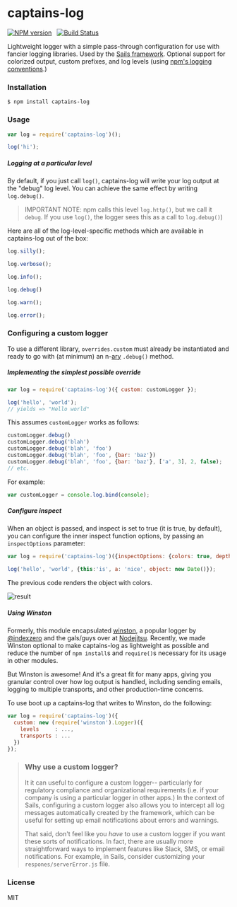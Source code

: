 # captains-log

[![NPM version](https://badge.fury.io/js/captains-log.svg)](http://badge.fury.io/js/sails) &nbsp; [![Build Status](https://travis-ci.org/balderdashy/captains-log.svg?branch=master)](https://travis-ci.org/balderdashy/captains-log)

Lightweight logger with a simple pass-through configuration for use with fancier logging libraries.  Used by the [Sails framework](http://github.com/balderdashy/sails).  Optional support for colorized output, custom prefixes, and log levels (using [npm's logging conventions](https://github.com/isaacs/npmlog#loglevelprefix-message-).)


### Installation

```shell
$ npm install captains-log
```

### Usage

```javascript
var log = require('captains-log')();

log('hi');
```


##### Logging at a particular level

By default, if you just call `log()`, captains-log will write your log output at the "debug" log level. You can achieve the same effect by writing `log.debug()`.

> IMPORTANT NOTE: npm calls this level `log.http()`, but we call it `debug`.
> If you use `log()`, the logger sees this as a call to `log.debug()`)

Here are all of the log-level-specific methods which are available in captains-log out of the box:

```javascript
log.silly();

log.verbose();

log.info();

log.debug()

log.warn();

log.error();
```



### Configuring a custom logger

To use a different library, `overrides.custom` must already be instantiated and ready to go with (at minimum) an n-[ary](http://en.wikipedia.org/wiki/Arity) `.debug()` method.

##### Implementing the simplest possible override

```javascript
var log = require('captains-log')({ custom: customLogger });

log('hello', 'world');
// yields => "Hello world"
```

This assumes `customLogger` works as follows:

```javascript
customLogger.debug()
customLogger.debug('blah')
customLogger.debug('blah', 'foo')
customLogger.debug('blah', 'foo', {bar: 'baz'})
customLogger.debug('blah', 'foo', {bar: 'baz'}, ['a', 3], 2, false);
// etc.
```

For example:

```javascript
var customLogger = console.log.bind(console);
```

##### Configure inspect

When an object is passed, and inspect is set to true (it is true, by default), you can configure the inner inspect function options, by passing an `inspectOptions` parameter:

```javascript
var log = require('captains-log')({inspectOptions: {colors: true, depth: null}});

log('hello', 'world', {this:'is', a: 'nice', object: new Date()});

```

The previous code renders the object with colors.

![result](https://cloud.githubusercontent.com/assets/453120/16435457/863c912e-3d6c-11e6-85a4-1c93f4340e2b.png)


##### Using Winston

Formerly, this module encapsulated [winston](https://github.com/flatiron/winston), a popular logger by [@indexzero](https://github.com/indexzero) and the gals/guys over at [Nodejitsu](https://www.nodejitsu.com/). Recently, we made Winston optional to make captains-log as lightweight as possible and reduce the number of `npm install`s and `require()`s necessary for its usage in other modules.

But Winston is awesome!  And it's a great fit for many apps, giving you granular control over how log output is handled, including sending emails, logging to multiple transports, and other production-time concerns.

To use boot up a captains-log that writes to Winston, do the following:

```javascript
var log = require('captains-log')({
  custom: new (require('winston').Logger)({
    levels     : ...,
    transports : ...
  })
});
```


> ### Why use a custom logger?
> It it can useful to configure a custom logger-- particularly for regulatory compliance and organizational requirements (i.e. if your company is using a particular logger in other apps.)  In the context of Sails, configuring a custom logger also allows you to intercept all log messages automatically created by the framework, which can be useful for setting up email notifications about errors and warnings.
>
> That said, don't feel like you _have_ to use a custom logger if you want these sorts of notifications.  In fact, there are usually more straightforward ways to implement features like Slack, SMS, or email notifications.  For example, in Sails, consider customizing your `respones/serverError.js` file.


### License

MIT
